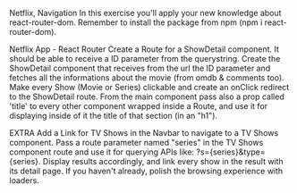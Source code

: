 Netflix, Navigation
In this exercise you'll apply your new knowledge about react-router-dom. Remember to install the package from npm (npm i react-router-dom).

Netflix App - React Router
Create a Route for a ShowDetail component. It should be able to receive a ID parameter from the querystring.
Create the ShowDetail component that receives from the url the ID parameter and fetches all the informations about the movie (from omdb & comments too).
Make every Show (Movie or Series) clickable and create an onClick redirect to the ShowDetail route.
From the main component pass also a prop called 'title' to every other component wrapped inside a Route, and use it for displaying inside of it the title of that section (in an "h1").

EXTRA
Add a Link for TV Shows in the Navbar to navigate to a TV Shows component.
Pass a route parameter named "series" in the TV Shows component route and use it for querying APIs like: ?s={series}&type={series}.
Display results accordingly, and link every show in the result with its detail page.
If you haven't already, polish the browsing experience with loaders.